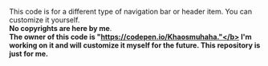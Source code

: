 This code is for a different type of navigation bar or header item. You can customize it yourself.<br>
<b>No copyrights are here by me</b>.<br>
<b>The owner of this code is "https://codepen.io/Khaosmuhaha."</b>
I'm working on it and will customize it myself for the future. This repository is just for me.

